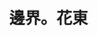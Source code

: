 ---
title: "邊界。花東"
description: "邊界。花東"
layout: shop
keywords:
  - 美食競賽
  - 台灣美食
  - 美食精選
datePublished: "2025-06-30"
dateModified: "2025-07-02"
city: "花蓮縣"
district: "富里鄉"
address: "花蓮縣富里鄉車站街1號"
phone: "0919830588"
geo: "23.176415122334912, 121.24818269263858"
google_map: "https://maps.app.goo.gl/Rbv7n1mMSiiFHMKc6"
footinder: ""
official: "https://www.fulistay.com/"
award:
  - name: "500盤"
    year: "2024"
    entries:
      - dishes:
          - "陳媽媽梅干扣肉"

---